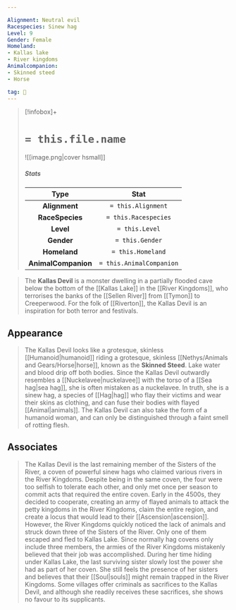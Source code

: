 ```yaml
---

Alignment: Neutral evil
Racespecies: Sinew hag
Level: 9
Gender: Female
Homeland:
- Kallas lake
- River kingdoms
Animalcompanion:
- Skinned steed
- Horse

tag: 👤️
---
```


> [!infobox]+
> #  `= this.file.name`
> ![[image.png|cover hsmall]]
> ##### Stats
> Type | Stat |
> :---: |:---:|
> **Alignment** | `= this.Alignment` |
> **RaceSpecies** | `= this.Racespecies` |
> **Level** | `= this.Level` |
> **Gender** | `= this.Gender` |
> **Homeland** | `= this.Homeland` |
> **AnimalCompanion** | `= this.AnimalCompanion` |



> The **Kallas Devil** is a monster dwelling in a partially flooded cave below the bottom of the [[Kallas Lake]] in the [[River Kingdoms]], who terrorises the banks of the [[Sellen River]] from [[Tymon]] to Creeperwood. For the folk of [[Riverton]], the Kallas Devil is an inspiration for both terror and festivals.


## Appearance

> The Kallas Devil looks like a grotesque, skinless [[Humanoid|humanoid]] riding a grotesque, skinless [[Nethys/Animals and Gears/Horse|horse]], known as the **Skinned Steed**. Lake water and blood drip off both bodies. Since the Kallas Devil outwardly resembles a [[Nuckelavee|nuckelavee]] with the torso of a [[Sea hag|sea hag]], she is often mistaken as a nuckelavee. In truth, she is a sinew hag, a species of [[Hag|hag]] who flay their victims and wear their skins as clothing, and can fuse their bodies with flayed [[Animal|animals]]. The Kallas Devil can also take the form of a humanoid woman, and can only be distinguished through a faint smell of rotting flesh.


## Associates

> The Kallas Devil is the last remaining member of the Sisters of the River, a coven of powerful sinew hags who claimed various rivers in the River Kingdoms. Despite being in the same coven, the four were too selfish to tolerate each other, and only met once per season to commit acts that required the entire coven. Early in the 4500s, they decided to cooperate, creating an army of flayed animals to attack the petty kingdoms in the River Kingdoms, claim the entire region, and create a locus that would lead to their [[Ascension|ascension]]. However, the River Kingdoms quickly noticed the lack of animals and struck down three of the Sisters of the River. Only one of them escaped and fled to Kallas Lake. Since normally hag covens only include three members, the armies of the River Kingdoms mistakenly believed that their job was accomplished.
> During her time hiding under Kallas Lake, the last surviving sister slowly lost the power she had as part of her coven. She still feels the presence of her sisters and believes that their [[Soul|souls]] might remain trapped in the River Kingdoms. Some villages offer criminals as sacrifices to the Kallas Devil, and although she readily receives these sacrifices, she shows no favour to its supplicants.







